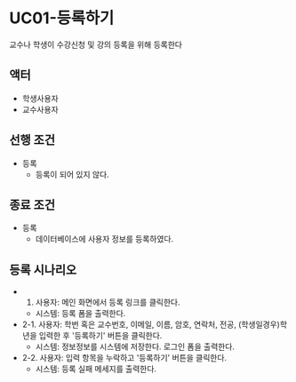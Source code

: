 # UC01-등록하기
교수나 학생이 수강신청 및 강의 등록을 위해 등록한다

## 액터
- 학생사용자
- 교수사용자

## 선행 조건
- 등록
    - 등록이 되어 있지 않다.
     
## 종료 조건
- 등록
    - 데이터베이스에 사용자 정보를 등록하였다.
    
## 등록 시나리오
- 1. 사용자: 메인 화면에서 등록 링크를 클릭한다.
    - 시스템: 등록 폼을 출력한다.
- 2-1. 사용자: 학번 혹은 교수번호, 이메일, 이름, 암호, 연락처, 전공, (학생일경우)학년을 입력한 후 '등록하기' 버튼을 클릭한다.
    - 시스템: 정보정보를 시스템에 저장한다. 로그인 폼을 출력한다.
- 2-2. 사용자: 입력 항목을 누락하고 '등록하기' 버튼을 클릭한다.
    - 시스템: 등록 실패 메세지를 출력한다.













